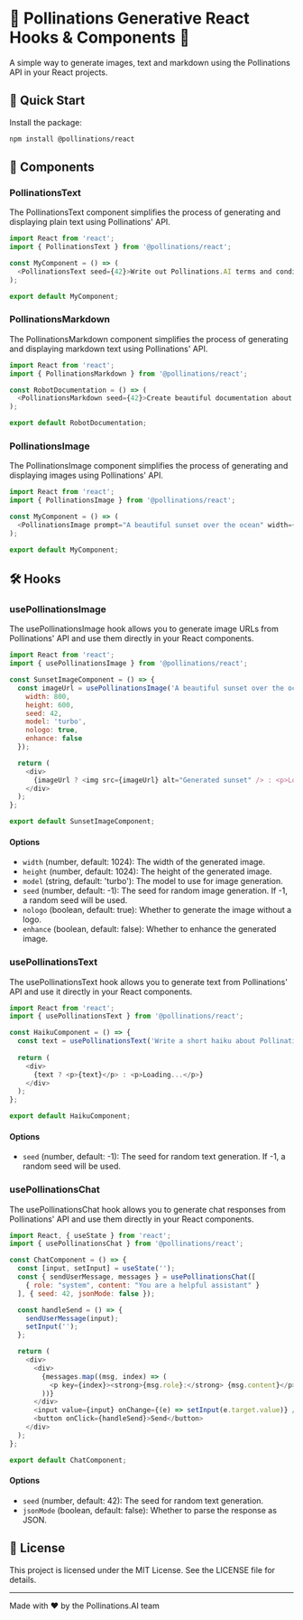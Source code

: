 # 🌸 Pollinations Generative React Hooks & Components 🌸

A simple way to generate images, text and markdown using the Pollinations API in your React projects.

## 🚀 Quick Start

Install the package:

```bash
npm install @pollinations/react
```

## 🧩 Components

### PollinationsText

The PollinationsText component simplifies the process of generating and displaying plain text using Pollinations' API.

```javascript
import React from 'react';
import { PollinationsText } from '@pollinations/react';

const MyComponent = () => (
  <PollinationsText seed={42}>Write out Pollinations.AI terms and conditions in Chinese</PollinationsText>
);

export default MyComponent;
```

### PollinationsMarkdown

The PollinationsMarkdown component simplifies the process of generating and displaying markdown text using Pollinations' API.

```javascript
import React from 'react';
import { PollinationsMarkdown } from '@pollinations/react';

const RobotDocumentation = () => (
  <PollinationsMarkdown seed={42}>Create beautiful documentation about a Pollinating robot in markdown</PollinationsMarkdown>
);

export default RobotDocumentation;
```

### PollinationsImage

The PollinationsImage component simplifies the process of generating and displaying images using Pollinations' API.

```javascript
import React from 'react';
import { PollinationsImage } from '@pollinations/react';

const MyComponent = () => (
  <PollinationsImage prompt="A beautiful sunset over the ocean" width={800} height={600} seed={42} />
);

export default MyComponent;
```

## 🛠️ Hooks

### usePollinationsImage

The usePollinationsImage hook allows you to generate image URLs from Pollinations' API and use them directly in your React components.

```javascript
import React from 'react';
import { usePollinationsImage } from '@pollinations/react';

const SunsetImageComponent = () => {
  const imageUrl = usePollinationsImage('A beautiful sunset over the ocean', {
    width: 800,
    height: 600,
    seed: 42,
    model: 'turbo',
    nologo: true,
    enhance: false
  });

  return (
    <div>
      {imageUrl ? <img src={imageUrl} alt="Generated sunset" /> : <p>Loading...</p>}
    </div>
  );
};

export default SunsetImageComponent;
```

#### Options

- `width` (number, default: 1024): The width of the generated image.
- `height` (number, default: 1024): The height of the generated image.
- `model` (string, default: 'turbo'): The model to use for image generation.
- `seed` (number, default: -1): The seed for random image generation. If -1, a random seed will be used.
- `nologo` (boolean, default: true): Whether to generate the image without a logo.
- `enhance` (boolean, default: false): Whether to enhance the generated image.

### usePollinationsText

The usePollinationsText hook allows you to generate text from Pollinations' API and use it directly in your React components.

```javascript
import React from 'react';
import { usePollinationsText } from '@pollinations/react';

const HaikuComponent = () => {
  const text = usePollinationsText('Write a short haiku about Pollinations.AI', { seed: 42 });
  
  return (
    <div>
      {text ? <p>{text}</p> : <p>Loading...</p>}
    </div>
  );
};

export default HaikuComponent;
```

#### Options

- `seed` (number, default: -1): The seed for random text generation. If -1, a random seed will be used.

### usePollinationsChat

The usePollinationsChat hook allows you to generate chat responses from Pollinations' API and use them directly in your React components.

```javascript
import React, { useState } from 'react';
import { usePollinationsChat } from '@pollinations/react';

const ChatComponent = () => {
  const [input, setInput] = useState('');
  const { sendUserMessage, messages } = usePollinationsChat([
    { role: "system", content: "You are a helpful assistant" }
  ], { seed: 42, jsonMode: false });

  const handleSend = () => {
    sendUserMessage(input);
    setInput('');
  };

  return (
    <div>
      <div>
        {messages.map((msg, index) => (
          <p key={index}><strong>{msg.role}:</strong> {msg.content}</p>
        ))}
      </div>
      <input value={input} onChange={(e) => setInput(e.target.value)} />
      <button onClick={handleSend}>Send</button>
    </div>
  );
};

export default ChatComponent;
```

#### Options

- `seed` (number, default: 42): The seed for random text generation.
- `jsonMode` (boolean, default: false): Whether to parse the response as JSON.

## 📜 License

This project is licensed under the MIT License. See the LICENSE file for details.

---

Made with ❤️ by the Pollinations.AI team